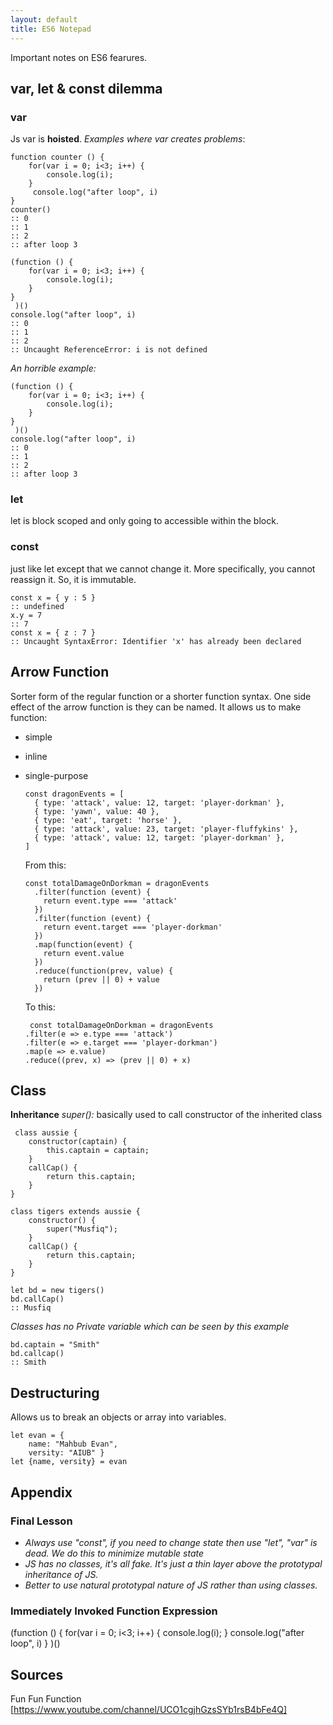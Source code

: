 ```yaml
---
layout: default
title: ES6 Notepad
---
```


Important notes on ES6 fearures.

## var, let & const dilemma

### var

Js var is **hoisted**.
_Examples where var creates problems_:

    function counter () {
        for(var i = 0; i<3; i++) {
            console.log(i);
        }
         console.log("after loop", i)
    }
    counter()
    :: 0
    :: 1
    :: 2
    :: after loop 3

    (function () {
        for(var i = 0; i<3; i++) {
            console.log(i);
        }
    }
     )()
    console.log("after loop", i)
    :: 0
    :: 1
    :: 2
    :: Uncaught ReferenceError: i is not defined

_An horrible example:_

    (function () {
        for(var i = 0; i<3; i++) {
            console.log(i);
        }
    }
     )()
    console.log("after loop", i)
    :: 0
    :: 1
    :: 2
    :: after loop 3

### let

let is block scoped and only going to accessible within the block.

### const

just like let except that we cannot change it. More specifically, you cannot reassign it. So, it is immutable.

    const x = { y : 5 }
    :: undefined
    x.y = 7
    :: 7
    const x = { z : 7 }
    :: Uncaught SyntaxError: Identifier 'x' has already been declared

## Arrow Function

Sorter form of the regular function or a shorter function syntax. One side effect of the arrow function is they can be named.
It allows us to make function:

- simple
- inline
- single-purpose

      const dragonEvents = [
        { type: 'attack', value: 12, target: 'player-dorkman' },
        { type: 'yawn', value: 40 },
        { type: 'eat', target: 'horse' },
        { type: 'attack', value: 23, target: 'player-fluffykins' },
        { type: 'attack', value: 12, target: 'player-dorkman' },
      ]

  From this:

      const totalDamageOnDorkman = dragonEvents
        .filter(function (event) {
          return event.type === 'attack'
        })
        .filter(function (event) {
          return event.target === 'player-dorkman'
        })
        .map(function(event) {
          return event.value
        })
        .reduce(function(prev, value) {
          return (prev || 0) + value
        })

  To this:

       const totalDamageOnDorkman = dragonEvents
      .filter(e => e.type === 'attack')
      .filter(e => e.target === 'player-dorkman')
      .map(e => e.value)
      .reduce((prev, x) => (prev || 0) + x)

## Class

**Inheritance**
_super():_ basically used to call constructor of the inherited class

     class aussie {
        constructor(captain) {
            this.captain = captain;
        }
        callCap() {
            return this.captain;
        }
    }

    class tigers extends aussie {
        constructor() {
            super("Musfiq");
        }
        callCap() {
            return this.captain;
        }
    }

    let bd = new tigers()
    bd.callCap()
    :: Musfiq

_Classes has no Private variable which can be seen by this example_

    bd.captain = "Smith"
    bd.callcap()
    :: Smith

## Destructuring

Allows us to break an objects or array into variables.

    let evan = {
        name: "Mahbub Evan",
        versity: "AIUB" }
    let {name, versity} = evan

## Appendix

### Final Lesson

- _Always use "const", if you need to change state then use "let", "var" is dead. We do this to minimize mutable state_
- _JS has no classes, it's all fake. It's just a thin layer above the prototypal inheritance of JS._
- _Better to use natural prototypal nature of JS rather than using classes._

### Immediately Invoked Function Expression

(function () {
for(var i = 0; i<3; i++) {
console.log(i);
}
console.log("after loop", i)
}
)()

## Sources

Fun Fun Function [https://www.youtube.com/channel/UCO1cgjhGzsSYb1rsB4bFe4Q]
